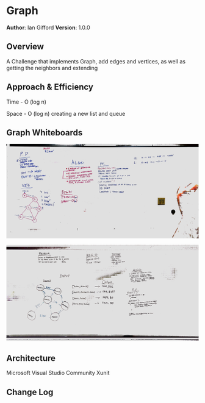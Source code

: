 # Graph

**Author**: Ian Gifford
**Version**: 1.0.0

## Overview
A Challenge that implements Graph, add edges and vertices, as well as getting the neighbors and extending
## Approach & Efficiency
Time - O (log n)

Space - O (log n)
creating a new list and queue

## Graph Whiteboards
![Extend](https://github.com/IanGifford261/Data-Structures-And-Algorithms/blob/master/Assets/alexandian.jpg)

![ArrayAndGraph](https://github.com/IanGifford261/Data-Structures-And-Algorithms/blob/master/Assets/AleksanderandIan.jpg)

## Architecture
Microsoft Visual Studio Community
Xunit

## Change Log
